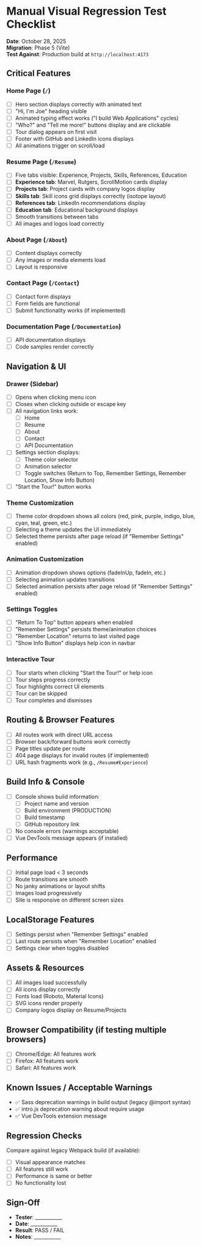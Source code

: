 # Manual Visual Regression Test Checklist

**Date**: October 28, 2025  
**Migration**: Phase 5 (Vite)  
**Test Against**: Production build at `http://localhost:4173`

## Critical Features

### Home Page (`/`)
- [ ] Hero section displays correctly with animated text
- [ ] "Hi, I'm Joe" heading visible
- [ ] Animated typing effect works ("I build Web Applications" cycles)
- [ ] "Who?" and "Tell me more!" buttons display and are clickable
- [ ] Tour dialog appears on first visit
- [ ] Footer with GitHub and LinkedIn icons displays
- [ ] All animations trigger on scroll/load

### Resume Page (`/Resume`)
- [ ] Five tabs visible: Experience, Projects, Skills, References, Education
- [ ] **Experience tab**: Marvel, Rutgers, ScrollMotion cards display
- [ ] **Projects tab**: Project cards with company logos display
- [ ] **Skills tab**: Skill icons grid displays correctly (isotope layout)
- [ ] **References tab**: LinkedIn recommendations display
- [ ] **Education tab**: Educational background displays
- [ ] Smooth transitions between tabs
- [ ] All images and logos load correctly

### About Page (`/About`)
- [ ] Content displays correctly
- [ ] Any images or media elements load
- [ ] Layout is responsive

### Contact Page (`/Contact`)
- [ ] Contact form displays
- [ ] Form fields are functional
- [ ] Submit functionality works (if implemented)

### Documentation Page (`/Documentation`)
- [ ] API documentation displays
- [ ] Code samples render correctly

## Navigation & UI

### Drawer (Sidebar)
- [ ] Opens when clicking menu icon
- [ ] Closes when clicking outside or escape key
- [ ] All navigation links work:
  - [ ] Home
  - [ ] Resume
  - [ ] About
  - [ ] Contact
  - [ ] API Documentation
- [ ] Settings section displays:
  - [ ] Theme color selector
  - [ ] Animation selector
  - [ ] Toggle switches (Return to Top, Remember Settings, Remember Location, Show Info Button)
- [ ] "Start the Tour!" button works

### Theme Customization
- [ ] Theme color dropdown shows all colors (red, pink, purple, indigo, blue, cyan, teal, green, etc.)
- [ ] Selecting a theme updates the UI immediately
- [ ] Selected theme persists after page reload (if "Remember Settings" enabled)

### Animation Customization
- [ ] Animation dropdown shows options (fadeInUp, fadeIn, etc.)
- [ ] Selecting animation updates transitions
- [ ] Selected animation persists after page reload (if "Remember Settings" enabled)

### Settings Toggles
- [ ] "Return To Top" button appears when enabled
- [ ] "Remember Settings" persists theme/animation choices
- [ ] "Remember Location" returns to last visited page
- [ ] "Show Info Button" displays help icon in navbar

### Interactive Tour
- [ ] Tour starts when clicking "Start the Tour!" or help icon
- [ ] Tour steps progress correctly
- [ ] Tour highlights correct UI elements
- [ ] Tour can be skipped
- [ ] Tour completes and dismisses

## Routing & Browser Features

- [ ] All routes work with direct URL access
- [ ] Browser back/forward buttons work correctly
- [ ] Page titles update per route
- [ ] 404 page displays for invalid routes (if implemented)
- [ ] URL hash fragments work (e.g., `/Resume#Experience`)

## Build Info & Console

- [ ] Console shows build information:
  - [ ] Project name and version
  - [ ] Build environment (PRODUCTION)
  - [ ] Build timestamp
  - [ ] GitHub repository link
- [ ] No console errors (warnings acceptable)
- [ ] Vue DevTools message appears (if installed)

## Performance

- [ ] Initial page load < 3 seconds
- [ ] Route transitions are smooth
- [ ] No janky animations or layout shifts
- [ ] Images load progressively
- [ ] Site is responsive on different screen sizes

## LocalStorage Features

- [ ] Settings persist when "Remember Settings" enabled
- [ ] Last route persists when "Remember Location" enabled
- [ ] Settings clear when toggles disabled

## Assets & Resources

- [ ] All images load successfully
- [ ] All icons display correctly
- [ ] Fonts load (Roboto, Material Icons)
- [ ] SVG icons render properly
- [ ] Company logos display on Resume/Projects

## Browser Compatibility (if testing multiple browsers)

- [ ] Chrome/Edge: All features work
- [ ] Firefox: All features work
- [ ] Safari: All features work

## Known Issues / Acceptable Warnings

- ✅ Sass deprecation warnings in build output (legacy @import syntax)
- ✅ intro.js deprecation warning about require usage
- ✅ Vue DevTools extension message

## Regression Checks

Compare against legacy Webpack build (if available):

- [ ] Visual appearance matches
- [ ] All features still work
- [ ] Performance is same or better
- [ ] No functionality lost

## Sign-Off

- **Tester**: ___________
- **Date**: ___________
- **Result**: PASS / FAIL
- **Notes**: ___________

